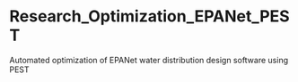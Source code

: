 # Research_Optimization_EPANet_PEST
Automated optimization of EPANet water distribution design software using PEST
